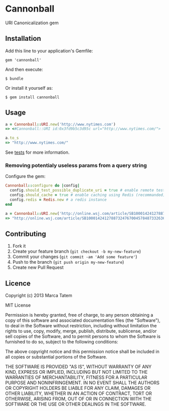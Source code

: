 # Cannonball

URI Canonicalization gem

## Installation

Add this line to your application's Gemfile:

    gem 'cannonball'

And then execute:

    $ bundle

Or install it yourself as:

    $ gem install cannonball

## Usage

```ruby
a = Cannonball::URI.new('http://www.nytimes.com')
=> <#Cannonball::URI id:0x3fd9b5c3d95c url="http://www.nytimes.com/">

a.to_s
=> "http://www.nytimes.com/"
```

See [tests](spec/cannonball_spec.rb) for more information.

### Removing potentialy useless params from a query string

Configure the gem:

```ruby
Cannonball::configure do |config|
  config.should_test_possible_duplicate_uri = true # enable remote test of uris containing potentialy useless paramaters (false by default)
  config.should_cache = true # enable caching using Redis (recommanded)
  config.redis = Redis.new # a redis instance
end

a = Cannonball::URI.new('http://online.wsj.com/article/SB10001424127887324767004578487332636180800.html?mod=trending_now_1').to_s
=> "http://online.wsj.com/article/SB10001424127887324767004578487332636180800.html"
```

## Contributing

1. Fork it
2. Create your feature branch (`git checkout -b my-new-feature`)
3. Commit your changes (`git commit -am 'Add some feature'`)
4. Push to the branch (`git push origin my-new-feature`)
5. Create new Pull Request

## Licence

Copyright (c) 2013 Marca Tatem

MIT License

Permission is hereby granted, free of charge, to any person obtaining
a copy of this software and associated documentation files (the
"Software"), to deal in the Software without restriction, including
without limitation the rights to use, copy, modify, merge, publish,
distribute, sublicense, and/or sell copies of the Software, and to
permit persons to whom the Software is furnished to do so, subject to
the following conditions:

The above copyright notice and this permission notice shall be
included in all copies or substantial portions of the Software.

THE SOFTWARE IS PROVIDED "AS IS", WITHOUT WARRANTY OF ANY KIND,
EXPRESS OR IMPLIED, INCLUDING BUT NOT LIMITED TO THE WARRANTIES OF
MERCHANTABILITY, FITNESS FOR A PARTICULAR PURPOSE AND
NONINFRINGEMENT. IN NO EVENT SHALL THE AUTHORS OR COPYRIGHT HOLDERS BE
LIABLE FOR ANY CLAIM, DAMAGES OR OTHER LIABILITY, WHETHER IN AN ACTION
OF CONTRACT, TORT OR OTHERWISE, ARISING FROM, OUT OF OR IN CONNECTION
WITH THE SOFTWARE OR THE USE OR OTHER DEALINGS IN THE SOFTWARE.